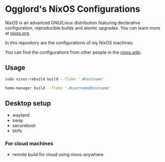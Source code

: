 Ogglord's NixOS Configurations
=======================

NixOS is an advanced GNU/Linux distribution featuring declarative configuration, reproducible builds and atomic upgrades. You can learn more at [nixos.org](https://nixos.org/).

In this repository are the configurations of my NixOS machines.

You can find the configurations from other people in the [nixos.wiki](https://nixos.wiki/wiki/Configuration_Collection).

## Usage

```bash
sudo nixos-rebuild build --flake '.#hostname'
```


```bash
home-manager build --flake '.#username@hostname'
```

## Desktop setup
 - wayland
 - sway
 - secureboot
 - btrfs

### For cloud machines
 - remote build for cloud using nixos-anywhere

